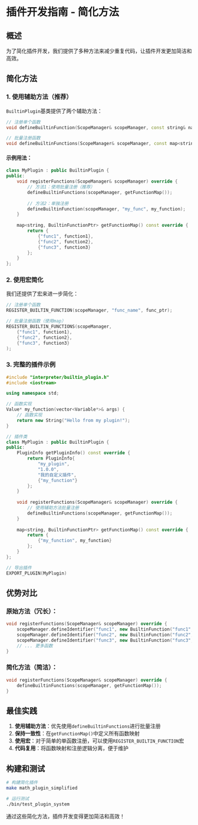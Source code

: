 # 插件开发指南 - 简化方法

## 概述

为了简化插件开发，我们提供了多种方法来减少重复代码，让插件开发更加简洁和高效。

## 简化方法

### 1. 使用辅助方法（推荐）

`BuiltinPlugin`基类提供了两个辅助方法：

```cpp
// 注册单个函数
void defineBuiltinFunction(ScopeManager& scopeManager, const string& name, BuiltinFunctionPtr func);

// 批量注册函数
void defineBuiltinFunctions(ScopeManager& scopeManager, const map<string, BuiltinFunctionPtr>& functions);
```

#### 示例用法：

```cpp
class MyPlugin : public BuiltinPlugin {
public:
    void registerFunctions(ScopeManager& scopeManager) override {
        // 方法1：使用批量注册（推荐）
        defineBuiltinFunctions(scopeManager, getFunctionMap());
        
        // 方法2：单独注册
        defineBuiltinFunction(scopeManager, "my_func", my_function);
    }
    
    map<string, BuiltinFunctionPtr> getFunctionMap() const override {
        return {
            {"func1", function1},
            {"func2", function2},
            {"func3", function3}
        };
    }
};
```

### 2. 使用宏简化

我们还提供了宏来进一步简化：

```cpp
// 注册单个函数
REGISTER_BUILTIN_FUNCTION(scopeManager, "func_name", func_ptr);

// 批量注册函数（使用map）
REGISTER_BUILTIN_FUNCTIONS(scopeManager, 
    {"func1", function1},
    {"func2", function2},
    {"func3", function3}
);
```

### 3. 完整的插件示例

```cpp
#include "interpreter/builtin_plugin.h"
#include <iostream>

using namespace std;

// 函数实现
Value* my_function(vector<Variable*>& args) {
    // 函数实现
    return new String("Hello from my plugin!");
}

// 插件类
class MyPlugin : public BuiltinPlugin {
public:
    PluginInfo getPluginInfo() const override {
        return PluginInfo{
            "my_plugin",
            "1.0.0",
            "我的自定义插件",
            {"my_function"}
        };
    }
    
    void registerFunctions(ScopeManager& scopeManager) override {
        // 使用辅助方法批量注册
        defineBuiltinFunctions(scopeManager, getFunctionMap());
    }
    
    map<string, BuiltinFunctionPtr> getFunctionMap() const override {
        return {
            {"my_function", my_function}
        };
    }
};

// 导出插件
EXPORT_PLUGIN(MyPlugin)
```

## 优势对比

### 原始方法（冗长）：
```cpp
void registerFunctions(ScopeManager& scopeManager) override {
    scopeManager.defineIdentifier("func1", new BuiltinFunction("func1", function1));
    scopeManager.defineIdentifier("func2", new BuiltinFunction("func2", function2));
    scopeManager.defineIdentifier("func3", new BuiltinFunction("func3", function3));
    // ... 更多函数
}
```

### 简化方法（简洁）：
```cpp
void registerFunctions(ScopeManager& scopeManager) override {
    defineBuiltinFunctions(scopeManager, getFunctionMap());
}
```

## 最佳实践

1. **使用辅助方法**：优先使用`defineBuiltinFunctions`进行批量注册
2. **保持一致性**：在`getFunctionMap()`中定义所有函数映射
3. **使用宏**：对于简单的单函数注册，可以使用`REGISTER_BUILTIN_FUNCTION`宏
4. **代码复用**：将函数映射和注册逻辑分离，便于维护

## 构建和测试

```bash
# 构建简化插件
make math_plugin_simplified

# 运行测试
./bin/test_plugin_system
```

通过这些简化方法，插件开发变得更加简洁和高效！
